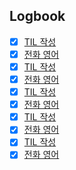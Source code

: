 

## Logbook
- [x] [TIL 작성](things:///show?id=3RFKJcmZGoBvumjKjAMtHp)
- [x] [전화 영어](things:///show?id=JkSuH8pnmNz2wyTP2e553H)
- [x] [TIL 작성](things:///show?id=QH6pvfnCmqpnfHTCAZYAKv)
- [x] [전화 영어](things:///show?id=TCBS2WRoWjg2ai4pWSyMi4)
- [x] [TIL 작성](things:///show?id=U7x24P882Pin2oFia3AY18)
- [x] [전화 영어](things:///show?id=6FryBebNot5XxPVSGZGZ4Z)
- [x] [TIL 작성](things:///show?id=GcUFzoGDwBZCQcS4h1DevW)
- [x] [전화 영어](things:///show?id=3tizwGn7shj7HhszG4oeVy)
- [x] [TIL 작성](things:///show?id=MUno3iRXs2gMrMqGXGaQTD)
- [x] [전화 영어](things:///show?id=3oXbWHxKzKi7WFq81uDybj)